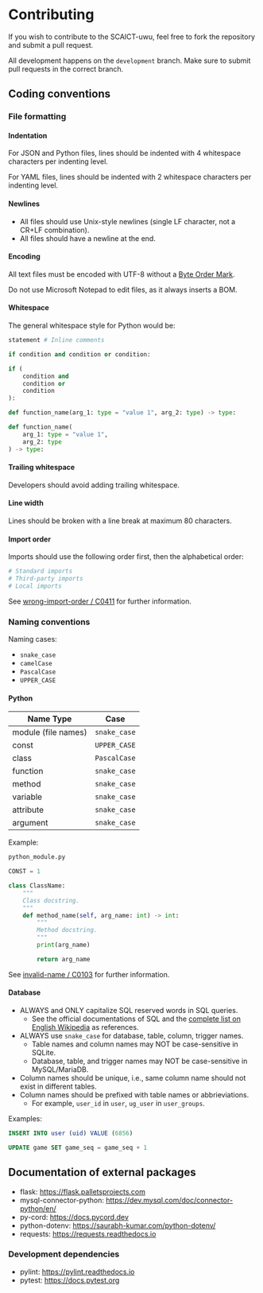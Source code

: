 # Contributing

If you wish to contribute to the SCAICT-uwu, feel free to fork the repository
and submit a pull request.

All development happens on the `development` branch. Make sure to submit pull
requests in the correct branch.

## Coding conventions

### File formatting

#### Indentation

For JSON and Python files, lines should be indented with 4 whitespace characters
per indenting level.

For YAML files, lines should be indented with 2 whitespace characters per
indenting level.

#### Newlines

* All files should use Unix-style newlines (single LF character, not a CR+LF
  combination).
* All files should have a newline at the end.

#### Encoding

All text files must be encoded with UTF-8 without a
[Byte Order Mark](https://en.wikipedia.org/wiki/Byte_order_mark).

Do not use Microsoft Notepad to edit files, as it always inserts a BOM.

#### Whitespace

The general whitespace style for Python would be:

```py
statement # Inline comments
```

```py
if condition and condition or condition:
```

```py
if (
    condition and
    condition or
    condition
):
```

```py
def function_name(arg_1: type = "value 1", arg_2: type) -> type:
```

```py
def function_name(
    arg_1: type = "value 1",
    arg_2: type
) -> type:
```

#### Trailing whitespace

Developers should avoid adding trailing whitespace.

#### Line width

Lines should be broken with a line break at maximum 80 characters.

#### Import order

Imports should use the following order first, then the alphabetical order:

```py
# Standard imports
# Third-party imports
# Local imports
```

See
[wrong-import-order / C0411](https://pylint.readthedocs.io/en/latest/user_guide/messages/convention/wrong-import-order.html)
for further information.

### Naming conventions

Naming cases:

* `snake_case`
* `camelCase`
* `PascalCase`
* `UPPER_CASE`

#### Python

| Name Type           | Case         |
| ------------------- | ------------ |
| module (file names) | `snake_case` |
| const               | `UPPER_CASE` |
| class               | `PascalCase` |
| function            | `snake_case` |
| method              | `snake_case` |
| variable            | `snake_case` |
| attribute           | `snake_case` |
| argument            | `snake_case` |

Example:

```txt
python_module.py
```

```py
CONST = 1

class ClassName:
    """
    Class docstring.
    """
    def method_name(self, arg_name: int) -> int:
        """
        Method docstring.
        """
        print(arg_name)

        return arg_name
```

See
[invalid-name / C0103](https://pylint.readthedocs.io/en/latest/user_guide/messages/convention/invalid-name.html)
for further information.

#### Database

* ALWAYS and ONLY capitalize SQL reserved words in SQL queries.
  * See the official documentations of SQL and the
  [complete list on English Wikipedia](https://en.wikipedia.org/wiki/List_of_SQL_reserved_words)
  as references.
* ALWAYS use `snake_case` for database, table, column, trigger names.
  * Table names and column names may NOT be case-sensitive in SQLite.
  * Database, table, and trigger names may NOT be case-sensitive in
  MySQL/MariaDB.
* Column names should be unique, i.e., same column name should not exist in
  different tables.
* Column names should be prefixed with table names or abbrieviations.
  * For example, `user_id` in `user`, `ug_user` in `user_groups`.

Examples:

```sql
INSERT INTO user (uid) VALUE (6856)
```

```sql
UPDATE game SET game_seq = game_seq + 1
```

## Documentation of external packages

* flask: <https://flask.palletsprojects.com>
* mysql-connector-python: <https://dev.mysql.com/doc/connector-python/en/>
* py-cord: <https://docs.pycord.dev>
* python-dotenv: <https://saurabh-kumar.com/python-dotenv/>
* requests: <https://requests.readthedocs.io>

### Development dependencies

* pylint: <https://pylint.readthedocs.io>
* pytest: <https://docs.pytest.org>
